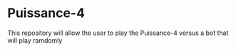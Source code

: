 # Puissance-4
This repository will allow the user to play the Puissance-4 versus a bot that will play ramdomly
